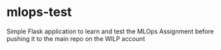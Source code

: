 # mlops-test

Simple Flask application to learn and test the MLOps Assignment before pushing it to the main repo on the WILP account

